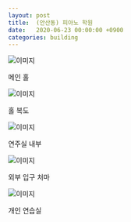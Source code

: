 ```yaml
---
layout: post
title:  (안산동) 피아노 학원
date:   2020-06-23 00:00:00 +0900
categories: building
---
```


![이미지](https://lh3.googleusercontent.com/pw/ACtC-3el59Mw4b3iUmM3WVIrNd-1D4PvmTcaNXhVgdhMZaeMciU1CG25zGhYycnemAmztxuuu8_xuFmIf4EvX29T70b44ExV9BmZGrrH2caNWBRuukuziDrbRVAJ_xzuAoNUV7ePY-wBXRyvH0Xau0CiOFZS=w650-h390-no?authuser=0)

메인 홀

![이미지](https://lh3.googleusercontent.com/pw/ACtC-3eEE1Y-16JT4VmPQbmRaatIT7CamR-Nc6t3fzTPhzZSifcSWED1YG9v3sZcEYR_9ANia2QRFDDpT59SpPA5Ps_i_cVMuGULu_3UD2Aj7f8U-Al1hJhYRiIYVboCU_6t4v7yNB594nUYtxC5MCWy46zN=w650-h390-no?authuser=0)

홀 복도

![이미지](https://lh3.googleusercontent.com/pw/ACtC-3faAaSDbzSiECut0SMjLDHZkDdiPvTxZteRKAYabq9d6t1eBZfcbziZsVd0E1Vnqf6fpFcH_FZayqRYSfZN0iNdHemTt0borueUmKfa_maH5QiSpiJPckaqG0cgeZ5ulj1jtDO5fgPUf3vU_QXtNVEK=w650-h390-no?authuser=0)

연주실 내부

![이미지](https://lh3.googleusercontent.com/pw/ACtC-3eil0DYMfA6F3le0hV2u7AQraQ9sxAy3-E3IRuvJWyrX3-zHPpVFjcNho7n3g57C8Ffsp9MPUeibSzsafkQZLTXjkFJOKTrEQ4K0-oZRVsl0dUrqocGkXz94uy0IIlS_51XEixbbGrGBn2rbJu4MVCW=w650-h390-no?authuser=0)

외부 입구 처마

![이미지](https://lh3.googleusercontent.com/pw/ACtC-3f22wL2bpEmsAdO8Gwz1ZWtM8X4WGUx5GpxyJYzUJ_RYL10WFVD7Eioxl2BRwy5LHinTSs3F2zbLDIsW6qNsUHNukL9wOR3u-awT6F2qK21xZx-EWY1YgqJE_1k91_nU9nO_ORikMGuJiyhAxl8lJQY=w390-h650-no?authuser=0)

개인 연습실

